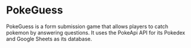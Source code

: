 # PokeGuess
PokeGuess is a form submission game that allows players to catch pokemon by answering questions. It uses the PokeApi API for its Pokedex and Google Sheets as its database.
